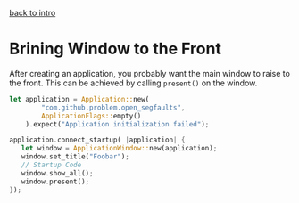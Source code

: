 [back to intro](intro.md)
# Brining Window to the Front
After creating an application, you probably want the main window to raise to the front. This can be achieved by calling `present()` on the window.

```rust
let application = Application::new(
        "com.github.problem.open_segfaults",
        ApplicationFlags::empty()
    ).expect("Application initialization failed");

application.connect_startup( |application| {
   let window = ApplicationWindow::new(application);
   window.set_title("Foobar");
   // Startup Code
   window.show_all();
   window.present();
});
```
